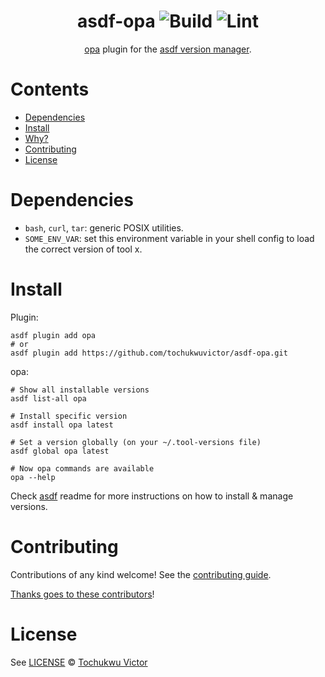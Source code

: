 <div align="center">

# asdf-opa ![Build](https://github.com/tochukwuvictor/asdf-opa/workflows/Build/badge.svg) ![Lint](https://github.com/tochukwuvictor/asdf-opa/workflows/Lint/badge.svg)

[opa](https://github.com/tochukwuvictor/asdf-opa) plugin for the [asdf version manager](https://asdf-vm.com).

</div>

# Contents

- [Dependencies](#dependencies)
- [Install](#install)
- [Why?](#why)
- [Contributing](#contributing)
- [License](#license)

# Dependencies

- `bash`, `curl`, `tar`: generic POSIX utilities.
- `SOME_ENV_VAR`: set this environment variable in your shell config to load the correct version of tool x.

# Install

Plugin:

```shell
asdf plugin add opa
# or
asdf plugin add https://github.com/tochukwuvictor/asdf-opa.git
```

opa:

```shell
# Show all installable versions
asdf list-all opa

# Install specific version
asdf install opa latest

# Set a version globally (on your ~/.tool-versions file)
asdf global opa latest

# Now opa commands are available
opa --help
```

Check [asdf](https://github.com/asdf-vm/asdf) readme for more instructions on how to
install & manage versions.

# Contributing

Contributions of any kind welcome! See the [contributing guide](contributing.md).

[Thanks goes to these contributors](https://github.com/tochukwuvictor/asdf-opa/graphs/contributors)!

# License

See [LICENSE](LICENSE) © [Tochukwu Victor](https://github.com/tochukwuvictor/)
